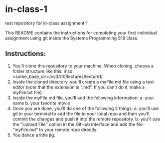 # in-class-1
test repository for in-class assignment 1

This README contains the instructions for completing your first individual assignment using git inside the Systems Programming S19 class.

## Instructions:
  1. You'll clone this repository to your machine. When cloning, choose a folder structure like this:
  msd  <some_base_dir>/cs3410/lectures/lecture1/<your-repos-name>
  2. Inside the cloned directory, you'll create a myFile.md file using a text editor (note that the extension is ".md". If you can't do it, make a myFile.txt file).
  3. Inside the myFile.md file, you'll add the following information:
    a. your name
    b. your favorite movie
  4. Once you are done, you'll do one of the following 2 things:
    a. you'll use git in your terminal to add the file to your local repo and then you'll commit the changes and push it into the remote repository.
    b. you'll use the "Upload File" option in the GitHub interface and add the file "myFile.md" to your remote repo directly.
  5. You dance a little jig.  
